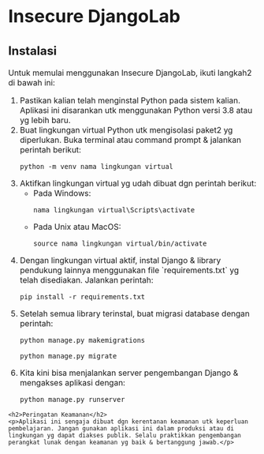 <!DOCTYPE html>
<html lang="id">
<head>
    <meta charset="UTF-8">
    <title>Insecure DjangoLab - README</title>
    <style>
        h1 {
            font-size: 36px;
        }
        h2 {
            font-size: 24px;
        }
        p, li {
            font-size: 16px;
        }
    </style>
</head>
<body>
    <h1>Insecure DjangoLab</h1>
    <h2>Instalasi</h2>
    <p>Untuk memulai menggunakan Insecure DjangoLab, ikuti langkah2 di bawah ini:</p>
    <ol>
        <li>Pastikan kalian telah menginstal Python pada sistem kalian. Aplikasi ini disarankan utk menggunakan Python versi 3.8 atau yg lebih baru.</li>
        <li>Buat lingkungan virtual Python utk mengisolasi paket2 yg diperlukan. Buka terminal atau command prompt & jalankan perintah berikut:
            <pre><code>python -m venv nama_lingkungan_virtual</code></pre>
        </li>
        <li>Aktifkan lingkungan virtual yg udah dibuat dgn perintah berikut:
            <ul>
                <li>Pada Windows:
                    <pre><code>nama_lingkungan_virtual\Scripts\activate</code></pre>
                </li>
                <li>Pada Unix atau MacOS:
                    <pre><code>source nama_lingkungan_virtual/bin/activate</code></pre>
                </li>
            </ul>
        </li>
        <li>Dengan lingkungan virtual aktif, instal Django & library pendukung lainnya menggunakan file `requirements.txt` yg telah disediakan. Jalankan perintah:
            <pre><code>pip install -r requirements.txt</code></pre>
        </li>
        <li>Setelah semua library terinstal, buat migrasi database dengan perintah:
            <pre><code>python manage.py makemigrations</code></pre>
            <pre><code>python manage.py migrate</code></pre>
        </li>
        <li>Kita kini bisa menjalankan server pengembangan Django & mengakses aplikasi dengan:
            <pre><code>python manage.py runserver</code></pre>
        </li>
    </ol>

    <h2>Peringatan Keamanan</h2>
    <p>Aplikasi ini sengaja dibuat dgn kerentanan keamanan utk keperluan pembelajaran. Jangan gunakan aplikasi ini dalam produksi atau di lingkungan yg dapat diakses publik. Selalu praktikkan pengembangan perangkat lunak dengan keamanan yg baik & bertanggung jawab.</p>
</body>
</html>

